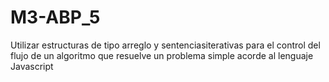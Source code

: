 # M3-ABP_5
Utilizar estructuras de tipo arreglo y sentenciasiterativas para el control del flujo de un
algoritmo que resuelve un problema simple acorde al lenguaje Javascript
